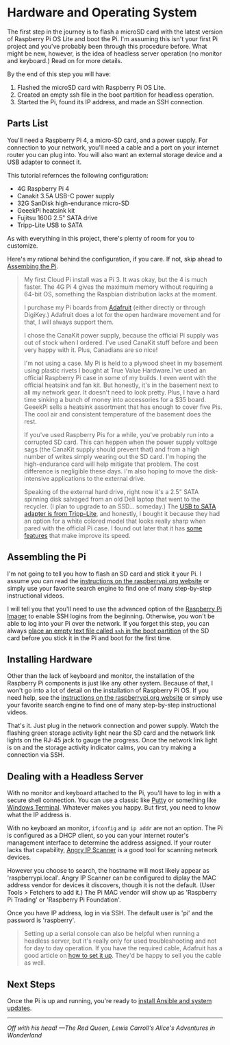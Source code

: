 # Hardware and Operating System
The first step in the journey is to flash a microSD card with the latest version of Raspberry Pi OS Lite and boot the Pi. I'm assuming this isn't your first Pi project and you've probably been through this procedure before. What might be new, however, is the idea of headless server operation (no monitor and keyboard.) Read on for more details.

By the end of this step you will have:
1. Flashed the microSD card with Raspberry Pi OS Lite.
2. Created an empty ssh file in the boot partition for headless operation.
3. Started the Pi, found its IP address, and made an SSH connection.

## Parts List
You'll need a Raspberry Pi 4, a micro-SD card, and a power supply. For connection to your network, you'll need a cable and a port on your internet router you can plug into. You will also want an external storage device and a USB adapter to connect it.

This tutorial refernces the following configuration:
* 4G Raspberry Pi 4
* Canakit 3.5A USB-C power supply
* 32G SanDisk high-endurance micro-SD
* GeeekPi heatsink kit
* Fujitsu 160G 2.5" SATA drive
* Tripp-Lite USB to SATA

As with everything in this project, there's plenty of room for you to customize.

Here's my rational behind the configuration, if you care. If not, skip ahead to [Assembing the Pi](install-hardware-os.md#assembling-the-pi).

>My first Cloud Pi install was a Pi 3. It was okay, but the 4 is much faster. The 4G Pi 4 gives the maximum memory without requiring a 64-bit OS, something the Raspbian distribution lacks at the moment.
>
>I purchase my Pi boards from [Adafruit](https://www.adafruit.com/) (either directly or through DigiKey.) Adafruit does a lot for the open hardware movement and for that, I will always support them.
>
>I chose the CanaKit power supply, because the official Pi supply was out of stock when I ordered. I've used CanaKit stuff before and been very happy with it. Plus, Canadians are so nice!
>
> I'm not using a case. My Pi is held to a plywood sheet in my basement using plastic rivets I bought at True Value Hardware.I've used an official Raspberry Pi case in some of my builds. I even went with the official heatsink and fan kit. But honestly, it's in the basement next to all my network gear. It doesn't need to look pretty. Plus, I have a hard time sinking a bunch of money into accessories for a $35 board. GeeekPi sells a heatsink assortment that has enough to cover five Pis. The cool air and consistent temperature of the basement does the rest.
>
>If you've used Raspberry Pis for a while, you've probably run into a corrupted SD card. This can heppen when the power supply voltage sags (the CanaKit supply should prevent that) and from a high number of writes simply wearing out the SD card. I'm hoping the high-endurance card will help mitigate that problem. The cost difference is negligible these days. I'm also hoping to move the disk-intensive applications to the external drive.
>
>Speaking of the external hard drive, right now it's a 2.5" SATA spinning disk salvaged from an old Dell laptop that went to the recycler. (I plan to upgrade to an SSD... someday.) The [USB to SATA adapter is from Tripp-Lite](https://www.tripplite.com/USB-3-0-SuperSpeed-SATA-III-Adapter-Cable-UASP-2-5in-3-5in-SATA-White~U33806NSATAW), and honestly, I bought it because they had an option for a white colored model that looks really sharp when pared with the official Pi case. I found out later that it has [some features](https://en.wikipedia.org/wiki/USB_Attached_SCSI) that make improve its speed.

## Assembling the Pi
I'm not going to tell you how to flash an SD card and stick it your Pi. I assume you can read the [instructions on the raspberrypi.org website](https://www.raspberrypi.org/documentation/installation/installing-images/) or simply use your favorite search engine to find one of many step-by-step instructional videos.

I will tell you that you'll need to use the advanced option of the [Raspberry Pi Imager](https://www.raspberrypi.org/software/) to enable SSH logins from the beginning. Otherwise, you won't be able to log into your Pi over the network. If you forget this step, you can always [place an empty text file called `ssh` in the boot partition](https://www.raspberrypi.com/documentation/computers/configuration.html#setting-up-a-headless-raspberry-pi) of the SD card before you stick it in the Pi and boot for the first time.

## Installing Hardware 
Other than the lack of keyboard and monitor, the installation of the Raspberry Pi components is just like any other system. Because of that, I won't go into a lot of detail on the installation of Raspberry Pi OS. If you need help, see the [instructions on the raspberrypi.org website](https://www.raspberrypi.org/documentation/installation/installing-images/) or simply use your favorite search engine to find one of many step-by-step instructional videos.

That's it. Just plug in the network connection and power supply. Watch the flashing green storage activity light near the SD card and the network link lights on the RJ-45 jack to gauge the progress. Once the network link light is on and the storage activity indicator calms, you can try making a connection via SSH.

## Dealing with a Headless Server
With no monitor and keyboard attached to the Pi, you'll have to log in with a secure shell connection. You can use a classic like [Putty](https://www.chiark.greenend.org.uk/~sgtatham/putty/latest.html) or something like [Windows Terminal](https://www.microsoft.com/en-us/p/windows-terminal). Whatever makes you happy. But first, you need to know what the IP address is.

With no keyboard an monitor, `ifconfig` and `ip addr` are not an option. The Pi is configured as a DHCP client, so you can your internet router's management interface to determine the address assigned. If your router lacks that capability, [Angry IP Scanner](https://angryip.org/download/) is a good tool for scanning network devices.

However you choose to search, the hostname will most likely appear as 'raspberrypi.local'. Angry IP Scanner can be configured to diplay the MAC address vendor for devices it discovers, though it is not the default. (User Tools > Fetchers to add it.) The Pi MAC vendor will show up as 'Raspberry Pi Trading' or 'Raspberry Pi Foundation'.

Once you have IP address, log in via SSH. The default user is 'pi' and the password is 'raspberry'.

>Setting up a serial console can also be helpful when running a headless server, but it's really only for used troubleshooting and not for day to day operation. If you have the required cable, Adafruit has a good article on [how to set it up](https://learn.adafruit.com/adafruits-raspberry-pi-lesson-5-using-a-console-cable/enabling-serial-console). They'd be happy to sell you the cable as well.

## Next Steps
Once the Pi is up and running, you're ready to [install Ansible and system updates](install-ansible-and-system-updates.md).

___
_Off with his head! &mdash;The Red Queen, Lewis Carroll's Alice's Adventures in Wonderland_
